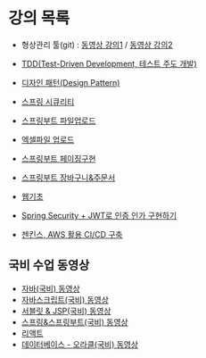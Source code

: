 # 강의 목록

- 형상관리 툴(git) : <a href='https://drive.google.com/drive/folders/1QHEd3cV9_mRNlSTBHzdQ5Qo-yhpJImWw?usp=drive_link'>동영상 강의1</a> / <a href="https://drive.google.com/drive/folders/1t6u2mw0QhmIIsD3i8gtsv3tVFzwMs1n0?usp=drive_link">동영상 강의2</a>
- <a href='https://github.com/yonggyo1125/lectureETC/tree/master/2.%20TDD(Test-Driven%20Development%2C%20%ED%85%8C%EC%8A%A4%ED%8A%B8%20%EC%A3%BC%EB%8F%84%20%EA%B0%9C%EB%B0%9C)'>TDD(Test-Driven Development, 테스트 주도 개발)</a>
- <a href='https://github.com/yonggyo1125/lectureETC/tree/master/3.%20%EB%94%94%EC%9E%90%EC%9D%B8%20%ED%8C%A8%ED%84%B4(Design%20Pattern)'>디자인 패턴(Design Pattern)</a>

- <a href='https://drive.google.com/drive/folders/1xXW3ZiUpu7bi8f-F9bhamzi7GhdpCIAR?usp=drive_link'>스프링 시큐리티</a>
- <a href="https://drive.google.com/drive/folders/1NDRH_MMzjovwMopxkYFxi0JSHHmxhH8v?usp=sharing">스프링부트 파일업로드</a>
- <a href="https://drive.google.com/drive/folders/1TquXbU8CdVDQ3qLkfMvo0BLO5pjUjcq8?usp=sharing">엑셀파일 업로드</a>
- <a href="https://drive.google.com/drive/folders/1HC6ikdR5ABLkiySEi9GhUkYroPmRrp5n?usp=sharing">스프링부트 페이징구현</a>
- <a href="https://drive.google.com/drive/folders/1OpwCyMNUs1ybIquG4r0beKYSOOvtLfPu?usp=sharing">스프링부트 장바구니&주문서</a>
- <a href="https://drive.google.com/drive/folders/1VDVQj2ktKJA-LevYKl9OhV76DRoAjBFa?usp=drive_link">웹기초</a>
- <a href="https://github.com/yonggyo1125/jwt_with_security">Spring Security + JWT로 인증 인가 구현하기</a>
- <a href="https://github.com/yonggyo1125/lecture_cicd">젠킨스, AWS 활용 CI/CD 구축</a>

## 국비 수업 동영상

- [자바(국비) 동영상](https://github.com/yonggyo1125/lectureETC/tree/master/4.%20%EC%9E%90%EB%B0%94(%EA%B5%AD%EB%B9%84)%20%EB%8F%99%EC%98%81%EC%83%81)
- [자바스크립트(국비) 동영상](https://github.com/yonggyo1125/lectureETC/tree/master/5.%20%EC%9E%90%EB%B0%94%EC%8A%A4%ED%81%AC%EB%A6%BD%ED%8A%B8(%EA%B5%AD%EB%B9%84)%20%EB%8F%99%EC%98%81%EC%83%81)
- [서블릿 & JSP(국비) 동영상](https://github.com/yonggyo1125/lectureETC/tree/master/6.%20%EC%84%9C%EB%B8%94%EB%A6%BF%20%26%20JSP(%EA%B5%AD%EB%B9%84)%20%EB%8F%99%EC%98%81%EC%83%81)
- [스프링&스프링부트(국비) 동영상](https://github.com/yonggyo1125/lectureETC/tree/master/7.%20%EC%8A%A4%ED%94%84%EB%A7%81%26%EC%8A%A4%ED%94%84%EB%A7%81%EB%B6%80%ED%8A%B8(%EA%B5%AD%EB%B9%84)%20%EB%8F%99%EC%98%81%EC%83%81)
- [리액트](https://github.com/yonggyo1125/reactLecture)
- [데이터베이스 - 오라클(국비) 동영상](https://github.com/yonggyo1125/lectureETC/tree/master/8.%20%EB%8D%B0%EC%9D%B4%ED%84%B0%EB%B2%A0%EC%9D%B4%EC%8A%A4%20-%20%EC%98%A4%EB%9D%BC%ED%81%B4(%EA%B5%AD%EB%B9%84)%20%EB%8F%99%EC%98%81%EC%83%81)
